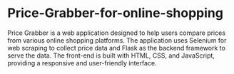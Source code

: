 # Price-Grabber-for-online-shopping
Price Grabber is a web application designed to help users compare prices from various online shopping platforms. The application uses Selenium for web scraping to collect price data and Flask as the backend framework to serve the data. The front-end is built with HTML, CSS, and JavaScript, providing a responsive and user-friendly interface.

